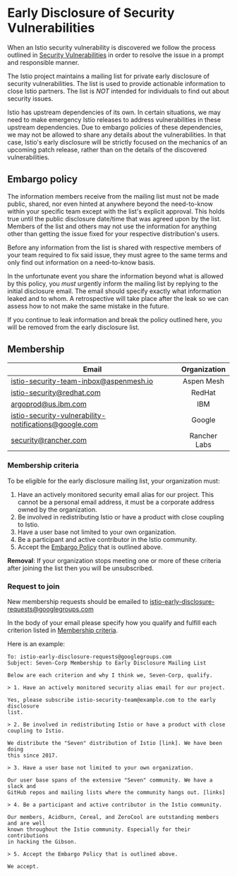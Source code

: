 # Early Disclosure of Security Vulnerabilities

When an Istio security vulnerability is discovered we follow the process outlined in 
[Security Vulnerabilities](https://istio.io/about/security-vulnerabilities/) in order to 
resolve the issue in a prompt and responsible manner.

The Istio project maintains a mailing list for private early disclosure of 
security vulnerabilities. 
The list is used to provide actionable information to close Istio partners.
The list is *NOT* intended for individuals to find out about
security issues.

Istio has upstream dependencies of its own. In certain situations, we may need to make emergency 
Istio releases to address vulnerabilities in these upstream dependencies. Due to embargo policies of
these dependencies, we may not be allowed to share any details about the vulnerabilities. In that
case, Istio's early disclosure will be strictly focused on the mechanics of an upcoming patch
release, rather than on the details of the discovered vulnerabilities.

## Embargo policy

The information members receive from the mailing list must not be
made public, shared, nor even hinted at anywhere beyond the need-to-know within
your specific team except with the list's explicit approval. This holds
true until the public disclosure date/time that was agreed upon by the list.
Members of the list and others may not use the information for anything other
than getting the issue fixed for your respective distribution's users.

Before any information from the list is shared with respective members of your
team required to fix said issue, they must agree to the same terms and only
find out information on a need-to-know basis.

In the unfortunate event you share the information beyond what is allowed by
this policy, you _must_ urgently inform the mailing list by replying to the 
initial disclosure email. The email should specify exactly what information
leaked and to whom. A retrospective will take place after the leak so
we can assess how to not make the same mistake in the future.

If you continue to leak information and break the policy outlined here, you
will be removed from the early disclosure list.

## Membership

| Email		| Organization	|
| ------------- |:-------------:|
| istio-security-team-inbox@aspenmesh.io | Aspen Mesh |
| istio-security@redhat.com | RedHat |
| argoprod@us.ibm.com | IBM |
| istio-security-vulnerability-notifications@google.com | Google |
| security@rancher.com | Rancher Labs |

### Membership criteria

To be eligible for the early disclosure mailing list, your
organization must:

1. Have an actively monitored security email alias for our project. This cannot be a personal
email address, it must be a corporate address owned by the organization.
2. Be involved in redistributing Istio or have a product with close coupling to Istio.
3. Have a user base not limited to your own organization.
4. Be a participant and active contributor in the Istio community.
5. Accept the [Embargo Policy](#embargo-policy) that is outlined above.

**Removal**: If your organization stops meeting one or more of these criteria
after joining the list then you will be unsubscribed.

### Request to join

New membership requests should be emailed to [istio-early-disclosure-requests@googlegroups.com](mailto:istio-early-disclosure-requests@googlegroups.com)

In the body of your email please specify how you qualify and fulfill each
criterion listed in [Membership criteria](#membership-criteria).

Here is an example:

```
To: istio-early-disclosure-requests@googlegroups.com
Subject: Seven-Corp Membership to Early Disclosure Mailing List

Below are each criterion and why I think we, Seven-Corp, qualify.

> 1. Have an actively monitored security alias email for our project.

Yes, please subscribe istio-security-team@example.com to the early disclosure
list.

> 2. Be involved in redistributing Istio or have a product with close coupling to Istio.

We distribute the "Seven" distribution of Istio [link]. We have been doing
this since 2017.

> 3. Have a user base not limited to your own organization.

Our user base spans of the extensive "Seven" community. We have a slack and
GitHub repos and mailing lists where the community hangs out. [links]

> 4. Be a participant and active contributor in the Istio community.

Our members, Acidburn, Cereal, and ZeroCool are outstanding members and are well
known throughout the Istio community. Especially for their contributions
in hacking the Gibson.

> 5. Accept the Embargo Policy that is outlined above.

We accept.
